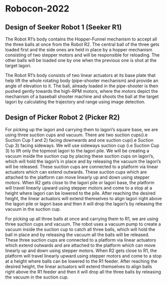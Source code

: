 # Robocon-2022

## Design of Seeker Robot 1 (Seeker R1)

The Robot R1’s body contains the Hopper-Funnel mechanism to accept all the three balls at once from the Robot R2. The central ball of the three gets loaded first and the side ones are held in place by a hopper mechanism consisting of two stepper motors and will be responsible for reloading. The other balls will be loaded one by one when the previous one is shot at the target lagori.

The Robot R1’s body consists of two linear actuators at its base plate that help lift the whole rotating body (pipe-shooter mechanism) and provide an angle of elevation to it. The ball, already loaded in the pipe-shooter is then pushed gently towards the high-RPM motors, where the motors depict the mechanism of a baseball shooter machine and shoots the ball at the target lagori by calculating the trajectory and range using image detection. 

## Design of Picker Robot 2 (Picker R2)


For picking up the lagori and carrying them to lagori’s square base, we are using three suction cups and vacuum. There are two suction cups(i.e Suction Cup 1 and 2) facing downwards and one suction cup(i.e Suction Cup 3) facing sideways. We will use sideways suction cup (i.e Suction Cup 3) to lift only the topmost lagori to the lagori pile. We will be creating a vacuum inside the suction cup by placing these suction cups on lagori’s, which will hold the lagori’s in place and by releasing the vacuum the lagori’s will be released. These suction cups are connected to a platform via linear actuators which can extend outwards. These suction cups which are attached to the platform can move linearly up and down using stepper motors. When R2 gets close to the lagori pile or lagori base, the platform will travel linearly upward using stepper motors and come to a stop at a height where lagori can be lowered to the pile. After reaching the desired height, the linear actuators will extend themselves to align lagori right above the lagori pile or lagori base and then it will drop the lagori’s by releasing the vacuum in the suction cup.

For picking up all three balls at once and carrying them to R1, we are using three suction cups and vacuum. The robot uses a vacuum pump to create a vacuum inside the suction cup to catch all three balls, which will hold the ball in place and by releasing the vacuum all the balls will be released. These three suction cups are connected to a platform via linear actuators which extend outwards and are attached to the platform which can move linearly up and down using stepper motors. When R2 gets close to R1, the platform will travel linearly upward using stepper motors and come to a stop at a height where balls can be lowered to the R1 feeder. After reaching the desired height, the linear actuators will extend themselves to align balls right above the R1 feeder and then it will drop all the three balls by releasing the vacuum in the suction cup.
